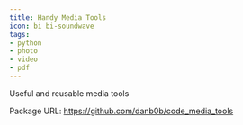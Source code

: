 ```yaml
---
title: Handy Media Tools
icon: bi bi-soundwave
tags:
- python
- photo
- video
- pdf
---
```


Useful and reusable media tools

Package URL: <https://github.com/danb0b/code_media_tools>